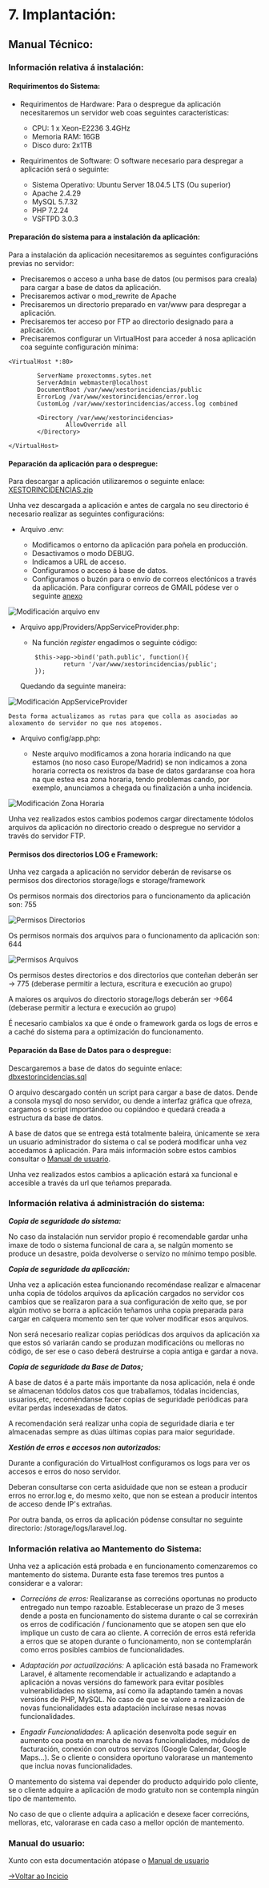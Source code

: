 # 7. Implantación:

## Manual Técnico:

### **Información relativa á instalación:**

#### **Requirimentos do Sistema:**


* Requirimentos de Hardware: Para o despregue da aplicación necesitaremos un servidor web coas seguintes características:
    * CPU: 1 x Xeon-E2236 3.4GHz
    * Memoria RAM: 16GB
    * Disco duro: 2x1TB 

* Requirimentos de Software: O software necesario para despregar a aplicación será o seguinte: 
    * Sistema Operativo: Ubuntu Server 18.04.5 LTS (Ou superior)
    * Apache 2.4.29
    * MySQL 5.7.32
    * PHP 7.2.24
    * VSFTPD 3.0.3

#### **Preparación do sistema para a instalación da aplicación:**

Para a instalación da aplicación necesitaremos as seguintes configuracións previas no servidor:

- Precisaremos o acceso a unha base de datos (ou permisos para creala) para cargar a base de datos da aplicación.
- Precisaremos activar o mod_rewrite de Apache
- Precisaremos un directorio preparado en var/www para despregar a aplicación.
- Precisaremos ter acceso por FTP ao directorio designado para a aplicación.
- Precisaremos configurar un VirtualHost para acceder á nosa aplicación coa seguinte configuración mínima:

~~~
<VirtualHost *:80>

        ServerName proxectomms.sytes.net
        ServerAdmin webmaster@localhost
        DocumentRoot /var/www/xestorincidencias/public
        ErrorLog /var/www/xestorincidencias/error.log
        CustomLog /var/www/xestorincidencias/access.log combined

        <Directory /var/www/xestorincidencias>
                AllowOverride all
        </Directory>

</VirtualHost>
~~~

#### **Peparación da aplicación para o despregue:**

Para descargar a aplicación utilizaremos o seguinte enlace: [XESTORINCIDENCIAS.zip](../DESCARGABLES/XESTOR_INCIDENCIAS.zip)


Unha vez descargada a aplicación e antes de cargala no seu directorio é necesario realizar as seguintes configuracións:

- Arquivo .env:

    - Modificamos o entorno da aplicación para poñela en producción.
    - Desactivamos o modo DEBUG.
    - Indicamos a URL de acceso.
    - Configuramos o acceso á base de datos.
    - Configuramos o buzón para o envío de correos electónicos a través da aplicación. Para configurar correos de GMAIL pódese ver o seguinte [anexo](ANEXO_I_Config_mail_gmail.md)

![Modificación arquivo env](img/despliegue/modificacion_env.png "Modificación arquivo env")


- Arquivo app/Providers/AppServiceProvider.php:

    - Na función *register* engadimos o seguinte código:

    ~~~
        $this->app->bind('path.public', function(){
                return '/var/www/xestorincidencias/public';
        });
    ~~~

    Quedando da seguinte maneira:


![Modificación AppServiceProvider](img/despliegue/modificacion_AppServiceProvider.png "Modificación AppServiceProvider")


    Desta forma actualizamos as rutas para que colla as asociadas ao aloxamento do servidor no que nos atopemos.

- Arquivo config/app.php:

    - Neste arquivo modificamos a zona horaria indicando na que estamos (no noso caso Europe/Madrid) se non indicamos a zona horaria correcta os rexistros da base de datos gardaranse coa hora na que estea esa zona horaria, tendo problemas cando, por exemplo, anunciamos a chegada ou finalización a unha incidencia.

![Modificación Zona Horaria](img/despliegue/modificacion_config_app.png "Modificación Zona Horaria")

Unha vez realizados estos cambios podemos cargar directamente tódolos arquivos da aplicación no directorio creado o despregue no servidor a través do servidor FTP.

#### **Permisos dos directorios LOG e Framework:**

Unha vez cargada a aplicación no servidor deberán de revisarse os permisos dos directorios storage/logs e storage/framework

Os permisos normais dos directorios para o funcionamento da aplicación son: 755

![Permisos Directorios](img/despliegue/permisos_directorios.png "Permisos Directorios")

Os permisos normais dos arquivos para o funcionamento da aplicación son: 644

![Permisos Arquivos](img/despliegue/permisos_archivos.png "Permisos Arquivos")


Os permisos destes directorios e dos directorios que conteñan deberán ser -> 775 (deberase permitir a lectura, escritura e execución ao grupo)

A maiores os arquivos do directorio storage/logs deberán ser ->664 (deberase permitir a lectura e execución ao grupo)

É necesario cambialos xa que é onde o framework garda os logs de erros e a caché do sistema para a optimización do funcionamento.

#### **Peparación da Base de Datos para o despregue:**

Descargaremos a base de datos do seguinte enlace: [dbxestorincidencias.sql](../DESCARGABLES/dbxestorincidencias.sql)

O arquivo descargado contén un script para cargar a base de datos. Dende a consola mysql do noso servidor, ou dende a interfaz gráfica que ofreza, cargamos o script importándoo ou copiándoo e quedará creada a estructura da base de datos.

A base de datos que se entrega está totalmente baleira, únicamente se xera un usuario administrador do sistema o cal se poderá modificar unha vez accedamos á aplicación. Para máis información sobre estos cambios consultar o [Manual de usuario](MANUAL_USUARIO/00_Introduccion.md).


Unha vez realizados estos cambios a aplicación estará xa funcional e accesible a través da url que teñamos preparada.


### **Información relativa á administración do sistema:**


***Copia de seguridade do sistema:***

No caso da instalación nun servidor propio é recomendable gardar unha imaxe de todo o sistema funcional de cara a, se nalgún momento se produce un desastre, poida devolverse o servizo no mínimo tempo posible.

***Copia de seguridade da aplicación:*** 

Unha vez a aplicación estea funcionando recoméndase realizar e almacenar unha copia de tódolos arquivos da aplicación cargados no servidor cos cambios que se realizaron para a sua configuración de xeito que, se por algún motivo se borra a aplicación teñamos unha copia preparada para cargar en calquera momento sen ter que volver modificar esos arquivos.

Non será necesario realizar copias periódicas dos arquivos da aplicación xa que estos só variarán cando se produzan modificacións ou melloras no código, de ser ese o caso deberá destruirse a copia antiga e gardar a nova.

***Copia de seguridade da Base de Datos;***

A base de datos é a parte máis importante da nosa aplicación, nela é onde se almacenan tódolos datos cos que traballamos, tódalas incidencias, usuarios,etc, recoméndanse facer copias de seguridade periódicas para evitar perdas indesexadas de datos.

A recomendación será realizar unha copia de seguridade diaria e ter almacenadas sempre as dúas últimas copias para maior seguridade.

***Xestión de erros e accesos non autorizados:***

Durante a configuración do VirtualHost configuramos os logs para ver os accesos e erros do noso servidor.

Deberan consultarse con certa asiduidade que non se estean a producir erros no error.log e, do mesmo xeito, que non se estean a producir intentos de acceso dende IP's extrañas.

Por outra banda, os erros da aplicación pódense consultar no seguinte directorio: /storage/logs/laravel.log.


### **Información relativa ao Mantemento do Sistema:**

Unha vez a aplicación está probada e en funcionamento comenzaremos co mantemento do sistema. Durante esta fase teremos tres puntos a considerar e a valorar:

- *Correcións de erros:* Realizaranse as correcións oportunas no producto entregado nun tempo razoable. Establecerase un prazo de 3 meses dende a posta en funcionamento do sistema durante o cal se correxirán os erros de codificación / funcionamento que se atopen sen que elo implique un custo de cara ao cliente.
A correción de erros está referida a erros que se atopen durante o funcionamento, non se contemplarán como erros posibles cambios de funcionalidades.

- *Adaptación por actualizacións:* A aplicación está basada no Framework Laravel, é altamente recomendable ir actualizando e adaptando a aplicación a novas versións do famework para evitar posibles vulnerabilidades no sistema, así como ila adaptando tamén a novas versións de PHP, MySQL. No caso de que se valore a realización de novas funcionalidades esta adaptación incluirase nesas novas funcionalidades.

- *Engadir Funcionalidades:* A aplicación desenvolta pode seguir en aumento coa posta en marcha de novas funcionalidades, módulos de facturación, conexión con outros servizos (Google Calendar, Google Maps...). Se o cliente o considera oportuno valorarase un mantemento que inclua novas funcionalidades.

O mantemento do sistema vai depender do producto adquirido polo cliente, se o cliente adquire a aplicación de modo gratuito non se contempla ningún tipo de mantemento.

No caso de que o cliente adquira a aplicación e desexe facer correcións, melloras, etc, valorarase en cada caso a mellor opción de mantemento.

### **Manual do usuario:**

Xunto con esta documentación atópase o [Manual de usuario](MANUAL_USUARIO/00_Introducion.md)

[->Voltar ao Incicio](../README.md)
